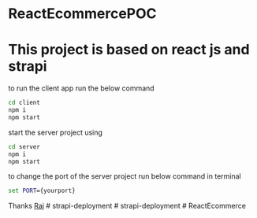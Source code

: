 # ReactEcommercePOC
# This project is based on react js and strapi 
to run the client app run the below command
```cmd
cd client
npm i
npm start

```
start the server project using
```cmd
cd server
npm i
npm start
```
to change the port of the server project run below command in terminal
```cmd
set PORT={yourport}
```
Thanks [Raj](https://instagram.com/rajguptah)
#   s t r a p i - d e p l o y m e n t  
 #   s t r a p i - d e p l o y m e n t  
 #   R e a c t E c o m m e r c e  
 